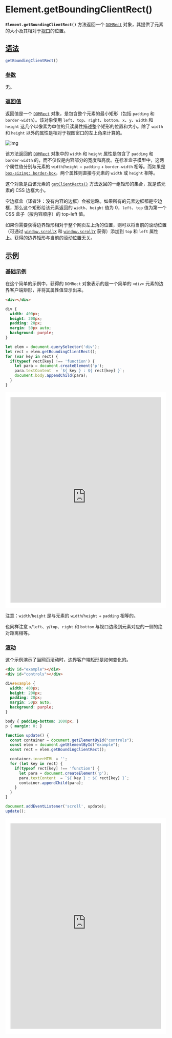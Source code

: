 # Element.getBoundingClientRect()

**`Element.getBoundingClientRect()`** 方法返回一个 [`DOMRect`](https://developer.mozilla.org/zh-CN/docs/Web/API/DOMRect) 对象，其提供了元素的大小及其相对于[视口](https://developer.mozilla.org/zh-CN/docs/Glossary/Viewport)的位置。

## [语法](https://developer.mozilla.org/zh-CN/docs/Web/API/Element/getBoundingClientRect#语法)

```js
getBoundingClientRect()
```

### [参数](https://developer.mozilla.org/zh-CN/docs/Web/API/Element/getBoundingClientRect#参数)

无。

### [返回值](https://developer.mozilla.org/zh-CN/docs/Web/API/Element/getBoundingClientRect#返回值)

返回值是一个 [`DOMRect`](https://developer.mozilla.org/zh-CN/docs/Web/API/DOMRect) 对象，是包含整个元素的最小矩形（包括 `padding` 和 `border-width`）。该对象使用 `left`、`top`、`right`、`bottom`、`x`、`y`、`width` 和 `height` 这几个以像素为单位的只读属性描述整个矩形的位置和大小。除了 `width` 和 `height` 以外的属性是相对于视图窗口的左上角来计算的。

![img](https://images-1305186932.cos.ap-beijing.myqcloud.com/images/202306141432452.png)

该方法返回的 [`DOMRect`](https://developer.mozilla.org/zh-CN/docs/Web/API/DOMRect) 对象中的 `width` 和 `height` 属性是包含了 `padding` 和 `border-width` 的，而不仅仅是内容部分的宽度和高度。在标准盒子模型中，这两个属性值分别与元素的 `width`/`height` + `padding` + `border-width` 相等。而如果是 [`box-sizing: border-box`](https://developer.mozilla.org/zh-CN/docs/Web/CSS/box-sizing)，两个属性则直接与元素的 `width` 或 `height` 相等。

这个对象是由该元素的 [`getClientRects()`](https://developer.mozilla.org/zh-CN/docs/Web/API/Element/getClientRects) 方法返回的一组矩形的集合，就是该元素的 CSS 边框大小。

空边框盒（译者注：没有内容的边框）会被忽略。如果所有的元素边框都是空边框，那么这个矩形给该元素返回的 `width`、`height` 值为 0，`left`、`top` 值为第一个 CSS 盒子（按内容顺序）的 top-left 值。

如果你需要获得边界矩形相对于整个网页左上角的位置，则可以将当前的滚动位置（可通过 [`window.scrollX`](https://developer.mozilla.org/zh-CN/docs/Web/API/Window/scrollX) 和 [`window.scrollY`](https://developer.mozilla.org/zh-CN/docs/Web/API/Window/scrollY) 获得）添加到 `top` 和 `left` 属性上。获得的边界矩形与当前的滚动位置无关。

## [示例](https://developer.mozilla.org/zh-CN/docs/Web/API/Element/getBoundingClientRect#示例)

### [基础示例](https://developer.mozilla.org/zh-CN/docs/Web/API/Element/getBoundingClientRect#基础示例)

在这个简单的示例中，获得的 `DOMRect` 对象表示的是一个简单的 `<div>` 元素的边界客户端矩形，并将其属性值显示出来。

```html
<div></div>
```

```css
div {
  width: 400px;
  height: 200px;
  padding: 20px;
  margin: 50px auto;
  background: purple;
}
```

```js
let elem = document.querySelector('div');
let rect = elem.getBoundingClientRect();
for (var key in rect) {
  if(typeof rect[key] !== 'function') {
    let para = document.createElement('p');
    para.textContent  = `${ key } : ${ rect[key] }`;
    document.body.appendChild(para);
  }
}
```

<iframe class="sample-code-frame" title="基础示例 sample" id="frame_基础示例" width="100%" height="640" src="https://live-samples.mdn.mozilla.net/zh-CN/docs/Web/API/Element/getBoundingClientRect/_sample_.%E5%9F%BA%E7%A1%80%E7%A4%BA%E4%BE%8B.html" loading="lazy" style="box-sizing: content-box; border: 1px solid var(--border-primary); max-width: 100%; width: calc((100% - 2rem) - 2px); background: rgb(255, 255, 255); border-radius: var(--elem-radius); padding: 1rem;"></iframe>

注意：`width`/`height` 是与元素的 `width`/`height` + `padding` 相等的。

也同样注意 `x`/`left`、`y`/`top`、`right` 和 `bottom` 与视口边缘到元素对应的一侧的绝对距离相等。

### [滚动](https://developer.mozilla.org/zh-CN/docs/Web/API/Element/getBoundingClientRect#滚动)

这个示例演示了当网页滚动时，边界客户端矩形是如何变化的。

```html
<div id="example"></div>
<div id="controls"></div>
```

```css
div#example {
  width: 400px;
  height: 200px;
  padding: 20px;
  margin: 50px auto;
  background: purple;
}

body { padding-bottom: 1000px; }
p { margin: 0; }
```

```js
function update() {
  const container = document.getElementById("controls");
  const elem = document.getElementById("example");
  const rect = elem.getBoundingClientRect();

  container.innerHTML = '';
  for (let key in rect) {
    if(typeof rect[key] !== 'function') {
      let para = document.createElement('p');
      para.textContent  = `${ key } : ${ rect[key] }`;
      container.appendChild(para);
    }
  }
}

document.addEventListener('scroll', update);
update();
```

<iframe class="sample-code-frame" title="滚动 sample" id="frame_滚动" width="100%" height="640" src="https://live-samples.mdn.mozilla.net/zh-CN/docs/Web/API/Element/getBoundingClientRect/_sample_.%E6%BB%9A%E5%8A%A8.html" loading="lazy" style="box-sizing: content-box; border: 1px solid var(--border-primary); max-width: 100%; width: calc((100% - 2rem) - 2px); background: rgb(255, 255, 255); border-radius: var(--elem-radius); padding: 1rem;"></iframe>